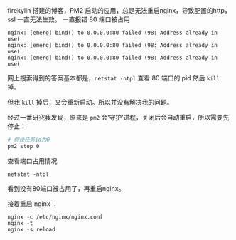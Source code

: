 firekylin 搭建的博客，PM2 启动的应用，总是无法重启nginx，导致配置的http，ssl 一直无法生效。
一直报错 80 端口被占用
```
nginx: [emerg] bind() to 0.0.0.0:80 failed (98: Address already in use)
nginx: [emerg] bind() to 0.0.0.0:80 failed (98: Address already in use)
nginx: [emerg] bind() to 0.0.0.0:80 failed (98: Address already in use)
```
网上搜索得到的答案基本都是，`netstat -ntpl` 查看 80 端口的 pid 然后 `kill` 掉。

但我 `kill` 掉后，又会重新启动。所以并没有解决我的问题。

经过一番研究我发现，原来是 `pm2` 会‘守护’进程，关闭后会自动重启，所以需要先停止：

``` bash
# 假设任务id为0
pm2 stop 0
```

查看端口占用情况

```
netstat -ntpl
```

看到没有80端口被占用了，再重启nginx。

接着重启 nginx ：
```base
nginx -c /etc/nginx/nginx.conf
nginx -t
nginx -s reload
```


